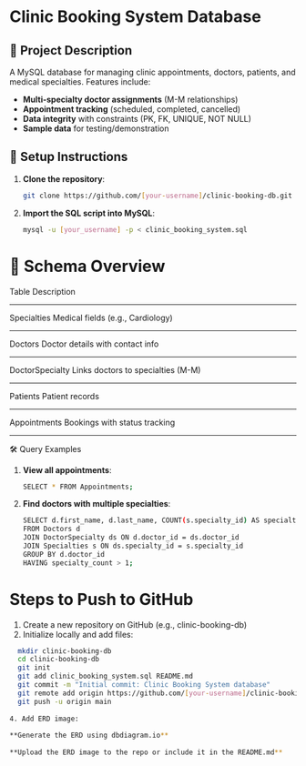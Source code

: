 # Clinic Booking System Database

## 🏥 Project Description
A MySQL database for managing clinic appointments, doctors, patients, and medical specialties. Features include:
- **Multi-specialty doctor assignments** (M-M relationships)
- **Appointment tracking** (scheduled, completed, cancelled)
- **Data integrity** with constraints (PK, FK, UNIQUE, NOT NULL)
- **Sample data** for testing/demonstration

## 🚀 Setup Instructions
1. **Clone the repository**:
   ```bash
   git clone https://github.com/[your-username]/clinic-booking-db.git
2. **Import the SQL script into MySQL**:
   ```bash
   mysql -u [your_username] -p < clinic_booking_system.sql
   
# 📂 Schema Overview

 Table	                                          Description
______________________________________________________________

Specialties	                 Medical fields (e.g., Cardiology)
______________________________________________________________

Doctors	                     Doctor details with contact info
______________________________________________________________

DoctorSpecialty             Links doctors to specialties (M-M)
______________________________________________________________

Patients	                                      Patient records
______________________________________________________________

Appointments	                  Bookings with status tracking
______________________________________________________________

🛠️ Query Examples
1. **View all appointments**:
   ```bash
   SELECT * FROM Appointments;
2. **Find doctors with multiple specialties**:
   ```bash
   SELECT d.first_name, d.last_name, COUNT(s.specialty_id) AS specialty_count
   FROM Doctors d
   JOIN DoctorSpecialty ds ON d.doctor_id = ds.doctor_id
   JOIN Specialties s ON ds.specialty_id = s.specialty_id
   GROUP BY d.doctor_id
   HAVING specialty_count > 1;


# Steps to Push to GitHub
   1. Create a new repository on GitHub (e.g., clinic-booking-db)
   2. Initialize locally and add files:
   
   ```bash
     mkdir clinic-booking-db
     cd clinic-booking-db
     git init
     git add clinic_booking_system.sql README.md
     git commit -m "Initial commit: Clinic Booking System database"
     git remote add origin https://github.com/[your-username]/clinic-booking-db.git
     git push -u origin main
     
   4. Add ERD image:
      
   **Generate the ERD using dbdiagram.io**
      
   **Upload the ERD image to the repo or include it in the README.md**
